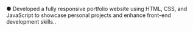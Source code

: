 ●	Developed a fully responsive portfolio website using HTML, CSS, and JavaScript to showcase personal projects and enhance front-end development skills..
